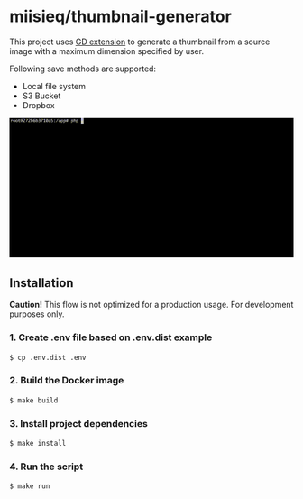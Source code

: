 # miisieq/thumbnail-generator

This project uses [GD extension](https://www.php.net/manual/en/book.image.php) to generate a thumbnail from a source image with a maximum dimension specified by user.

Following save methods are supported:
* Local file system
* S3 Bucket
* Dropbox

![Example usage](./example.gif)

## Installation
**Caution!** This flow is not optimized for a production usage. For development purposes only.
### 1. Create .env file based on .env.dist example
```bash
$ cp .env.dist .env
```

### 2. Build the Docker image
```bash
$ make build
```

### 3. Install project dependencies
```bash
$ make install
```

### 4. Run the script
```bash
$ make run
```